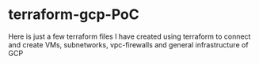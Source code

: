 # terraform-gcp-PoC
Here is just a few terraform files I have created using terraform to connect and create VMs, subnetworks, vpc-firewalls and general infrastructure of GCP
